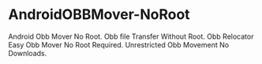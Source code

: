 # AndroidOBBMover-NoRoot
Android Obb Mover No Root. Obb file Transfer Without Root. Obb Relocator Easy Obb Mover No Root Required. Unrestricted Obb Movement No Downloads.
